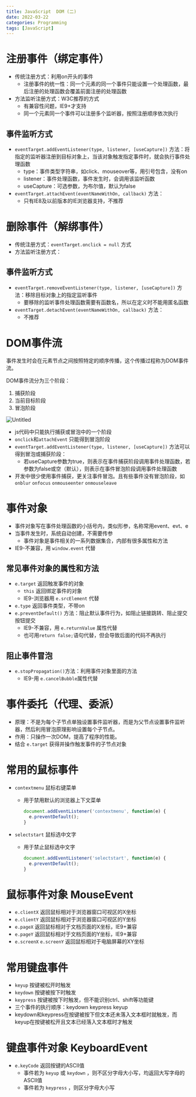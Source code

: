 ```yaml
---
title: JavaScript  DOM (二)
date: 2022-03-22
categories: Programming
tags: [JavaScript]
---
```


# 注册事件（绑定事件）

- 传统注册方式：利用on开头的事件
    - 注册事件的统一性：同一个元素的同一个事件只能设置一个处理函数，最后注册的处理函数会覆盖前面注册的处理函数
- 方法监听注册方式：W3C推荐的方式
    - 有兼容性问题，IE9+才支持
    - 同一个元素同一个事件可以注册多个监听器，按照注册顺序依次执行

## 事件监听方式

- `eventTarget.addEventListener(type, listener, [useCapture])` 方法：将指定的监听器注册到目标对象上，当该对象触发指定事件时，就会执行事件处理函数
    - type：事件类型字符串，如click、mouseover等，用引号包含，没有on
    - listener：事件处理函数，事件发生时，会调用该监听函数
    - useCapture：可选参数，为布尔值，默认为false
- `eventTarget.attachEvent(eventNameWithOn, callback)` 方法：
    - 只有IE8及以前版本的IE浏览器支持，不推荐

# 删除事件（解绑事件）

- 传统注册方式：`eventTarget.onclick = null` 方式
- 方法监听注册方式：

## 事件监听方式

- `eventTarget.removeEventListener(type, listener, [useCapture])` 方法：移除目标对象上的指定监听事件
    - 要移除的监听事件处理函数需要有函数名，所以在定义时不能用匿名函数
- `eventTarget.detachEvent(eventNameWithOn, callback)` 方法：
    - 不推荐

# DOM事件流

事件发生时会在元素节点之间按照特定的顺序传播，这个传播过程称为DOM事件流。

DOM事件流分为三个阶段：

1. 捕获阶段
2. 当前目标阶段
3. 冒泡阶段

![Untitled](/images/js-dom-3.png)

- js代码中只能执行捕获或冒泡中的一个阶段
- `onclick`和`attachEvent` 只能得到冒泡阶段
- `eventTarget.addEventListener(type, listener, [useCapture])` 方法可以得到冒泡或捕获阶段：
    - 若useCapture参数为true，则表示在事件捕获阶段调用事件处理函数，若参数为false或空（默认），则表示在事件冒泡阶段调用事件处理函数
- 开发中很少使用事件捕获，更关注事件冒泡。且有些事件没有冒泡阶段，如 `onblur` `onfocus` `onmouseenter` `onmouseleave`

# 事件对象

- 事件对象写在事件处理函数的小括号内，类似形参，名称常用event、evt、e
- 当事件发生时，系统自动创建，不需要传参
    - 事件对象是事件相关的一系列数据集合，内部有很多属性和方法
- IE9-不兼容，用 `window.event` 代替

## 常见事件对象的属性和方法

- `e.target` 返回触发事件的对象
    - `this` 返回绑定事件的对象
    - IE9-浏览器用 `e.srcElement` 代替
- `e.type` 返回事件类型，不带on
- `e.preventDefault()` 方法：阻止默认事件行为，如阻止链接跳转、阻止提交按钮提交
    - IE9-不兼容，用 `e.returnValue` 属性代替
    - 也可用`return false;`语句代替，但会导致后面的代码不再执行

## 阻止事件冒泡

- `e.stopPropagation()`方法：利用事件对象里面的方法
    - IE9-用 `e.cancelBubble`属性代替

# 事件委托（代理、委派）

- 原理：不是为每个子节点单独设置事件监听器，而是为父节点设置事件监听器，然后利用冒泡原理影响设置每个子节点。
- 作用：只操作一次DOM，提高了程序的性能。
- 结合 `e.target` 获得并操作触发事件的子节点对象

# 常用的鼠标事件

- `contextmenu` 鼠标右键菜单
    - 用于禁用默认的浏览器上下文菜单
      
        ```js
        document.addEventListener('contextmenu', function(e) {
          e.preventDefault();
        }
        ```
    
- `selectstart` 鼠标选中文字
    - 用于禁止鼠标选中文字
      
        ```js
        document.addEventListener('selectstart', function(e) {
          e.preventDefault();
        }
        ```
        

# 鼠标事件对象 MouseEvent

- `e.clientX` 返回鼠标相对于浏览器窗口可视区的X坐标
- `e.clientY` 返回鼠标相对于浏览器窗口可视区的Y坐标
- `e.pageX` 返回鼠标相对于文档页面的X坐标，IE9+兼容
- `e.pageY` 返回鼠标相对于文档页面的Y坐标，IE9+兼容
- `e.screenX` `e.screenY` 返回鼠标相对于电脑屏幕的XY坐标

# 常用键盘事件

- `keyup` 按键被松开时触发
- `keydown` 按键被按下时触发
- `keypress` 按键被按下时触发，但不能识别ctrl、shift等功能键
- 三个事件的执行顺序：keydown keypress keyup
- keydown和keypress在按键被按下但文本还未落入文本框时就触发，而keyup在按键被松开且文本已经落入文本框时才触发

# 键盘事件对象 KeyboardEvent

- `e.keyCode` 返回按键的ASCII值
    - 事件若为 `keyup` 或 `keydown` ，则不区分字母大小写，均返回大写字母的ASCII值
    - 事件若为 `keypress` ，则区分字母大小写